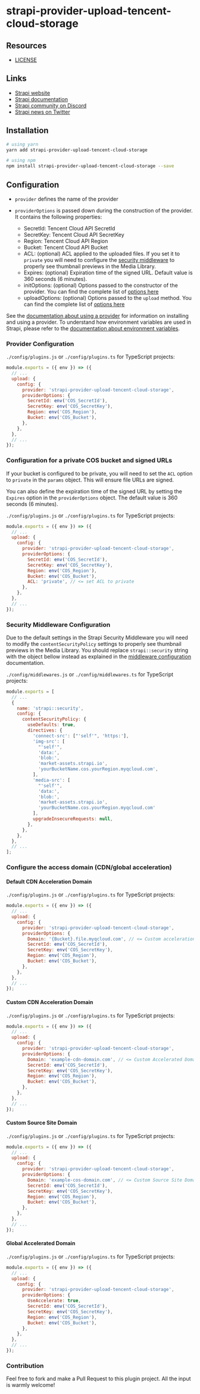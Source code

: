 # strapi-provider-upload-tencent-cloud-storage

## Resources

- [LICENSE](LICENSE)

## Links

- [Strapi website](https://strapi.io/)
- [Strapi documentation](https://docs.strapi.io)
- [Strapi community on Discord](https://discord.strapi.io)
- [Strapi news on Twitter](https://twitter.com/strapijs)

## Installation

```bash
# using yarn
yarn add strapi-provider-upload-tencent-cloud-storage

# using npm
npm install strapi-provider-upload-tencent-cloud-storage --save
```

## Configuration

- `provider` defines the name of the provider
- `providerOptions` is passed down during the construction of the provider. It contains the following properties:

  - SecretId: Tencent Cloud API SecretId
  - SecretKey: Tencent Cloud API SecretKey
  - Region: Tencent Cloud API Region
  - Bucket: Tencent Cloud API Bucket
  - ACL: (optional) ACL applied to the uploaded files. If you set it to `private` you will need to configure the [security middleware](#security-middleware-configuration) to properly see thumbnail previews in the Media Library.
  - Expires: (optional) Expiration time of the signed URL. Default value is 360 seconds (6 minutes).
  - initOptions: (optional) Options passed to the constructor of the provider. You can find the complete list of [options here](https://cloud.tencent.com/document/product/436/8629#:~:text=%E5%8F%82%E8%A7%81%20demo%20%E7%A4%BA%E4%BE%8B%E3%80%82-,%E9%85%8D%E7%BD%AE%E9%A1%B9,-%E6%9E%84%E9%80%A0%E5%87%BD%E6%95%B0%E5%8F%82%E6%95%B0)
  - uploadOptions: (optional) Options passed to the `upload` method. You can find the complete list of [options here](https://cloud.tencent.com/document/product/436/64980#.E7.AE.80.E5.8D.95.E4.B8.8A.E4.BC.A0.E5.AF.B9.E8.B1.A1)

See the [documentation about using a provider](https://docs.strapi.io/developer-docs/latest/plugins/upload.html#using-a-provider) for information on installing and using a provider. To understand how environment variables are used in Strapi, please refer to the [documentation about environment variables](https://docs.strapi.io/developer-docs/latest/setup-deployment-guides/configurations/optional/environment.html#environment-variables).

### Provider Configuration

`./config/plugins.js` or `./config/plugins.ts` for TypeScript projects:

```js
module.exports = ({ env }) => ({
  // ...
  upload: {
    config: {
      provider: 'strapi-provider-upload-tencent-cloud-storage',
      providerOptions: {
        SecretId: env('COS_SecretId'),
        SecretKey: env('COS_SecretKey'),
        Region: env('COS_Region'),
        Bucket: env('COS_Bucket'),
      },
    },
  },
  // ...
});
```

### Configuration for a private COS bucket and signed URLs

If your bucket is configured to be private, you will need to set the `ACL` option to `private` in the `params` object. This will ensure file URLs are signed.

You can also define the expiration time of the signed URL by setting the `Expires` option in the `providerOptions` object. The default value is 360 seconds (6 minutes).

`./config/plugins.js` or `./config/plugins.ts` for TypeScript projects:

```js
module.exports = ({ env }) => ({
  // ...
  upload: {
    config: {
      provider: 'strapi-provider-upload-tencent-cloud-storage',
      providerOptions: {
        SecretId: env('COS_SecretId'),
        SecretKey: env('COS_SecretKey'),
        Region: env('COS_Region'),
        Bucket: env('COS_Bucket'),
        ACL: 'private', // <= set ACL to private
      },
    },
  },
  // ...
});
```

### Security Middleware Configuration

Due to the default settings in the Strapi Security Middleware you will need to modify the `contentSecurityPolicy` settings to properly see thumbnail previews in the Media Library. You should replace `strapi::security` string with the object bellow instead as explained in the [middleware configuration](https://docs.strapi.io/developer-docs/latest/setup-deployment-guides/configurations/required/middlewares.html#loading-order) documentation.

`./config/middlewares.js` or `./config/middlewares.ts` for TypeScript projects:

```js
module.exports = [
  // ...
  {
    name: 'strapi::security',
    config: {
      contentSecurityPolicy: {
        useDefaults: true,
        directives: {
          'connect-src': ["'self'", 'https:'],
          'img-src': [
            "'self'",
            'data:',
            'blob:',
            'market-assets.strapi.io',
            'yourBucketName.cos.yourRegion.myqcloud.com',
          ],
          'media-src': [
            "'self'",
            'data:',
            'blob:',
            'market-assets.strapi.io',
            'yourBucketName.cos.yourRegion.myqcloud.com'
          ],
          upgradeInsecureRequests: null,
        },
      },
    },
  },
  // ...
];
```

### Configure the access domain (CDN/global acceleration)

#### Default CDN Acceleration Domain

`./config/plugins.js` or `./config/plugins.ts` for TypeScript projects:

```js
module.exports = ({ env }) => ({
  // ...
  upload: {
    config: {
      provider: 'strapi-provider-upload-tencent-cloud-storage',
      providerOptions: {
        Domain: '{Bucket}.file.myqcloud.com', // <= Custom acceleration domain name, the Domain parameter supports templates. In this example, {Bucket} will be automatically replaced with the provided Bucket during the request.
        SecretId: env('COS_SecretId'),
        SecretKey: env('COS_SecretKey'),
        Region: env('COS_Region'),
        Bucket: env('COS_Bucket'),
      },
    },
  },
  // ...
});
```

#### Custom CDN Acceleration Domain

`./config/plugins.js` or `./config/plugins.ts` for TypeScript projects:

```js
module.exports = ({ env }) => ({
  // ...
  upload: {
    config: {
      provider: 'strapi-provider-upload-tencent-cloud-storage',
      providerOptions: {
        Domain: 'example-cdn-domain.com', // <= Custom Accelerated Domain
        SecretId: env('COS_SecretId'),
        SecretKey: env('COS_SecretKey'),
        Region: env('COS_Region'),
        Bucket: env('COS_Bucket'),
      },
    },
  },
  // ...
});
```

#### Custom Source Site Domain

`./config/plugins.js` or `./config/plugins.ts` for TypeScript projects:

```js
module.exports = ({ env }) => ({
  // ...
  upload: {
    config: {
      provider: 'strapi-provider-upload-tencent-cloud-storage',
      providerOptions: {
        Domain: 'example-cos-domain.com', // <= Custom Source Site Domain
        SecretId: env('COS_SecretId'),
        SecretKey: env('COS_SecretKey'),
        Region: env('COS_Region'),
        Bucket: env('COS_Bucket'),
      },
    },
  },
  // ...
});
```

#### Global Accelerated Domain

`./config/plugins.js` or `./config/plugins.ts` for TypeScript projects:

```js
module.exports = ({ env }) => ({
  // ...
  upload: {
    config: {
      provider: 'strapi-provider-upload-tencent-cloud-storage',
      providerOptions: {
        UseAccelerate: true,
        SecretId: env('COS_SecretId'),
        SecretKey: env('COS_SecretKey'),
        Region: env('COS_Region'),
        Bucket: env('COS_Bucket'),
      },
    },
  },
  // ...
});
```

### Contribution

Feel free to fork and make a Pull Request to this plugin project. All the input is warmly welcome!
